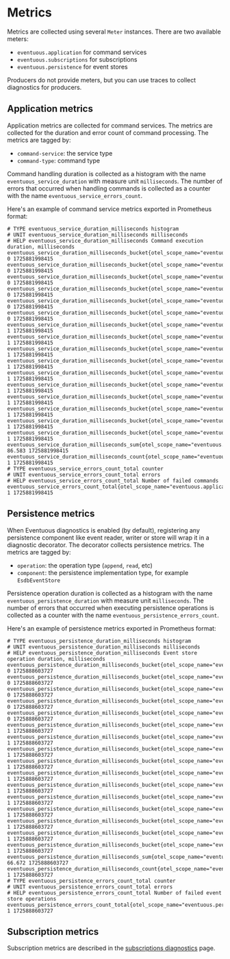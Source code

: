 # Metrics

Metrics are collected using several `Meter` instances. There are two available meters:

- `eventuous.application` for command services
- `eventuous.subscriptions` for subscriptions
- `eventuous.persistence` for event stores

Producers do not provide meters, but you can use traces to collect diagnostics for producers.

## Application metrics

Application metrics are collected for command services. The metrics are collected for the duration and error count of command processing. The metrics are tagged by:

- `command-service`: the service type
- `command-type`: command type

Command handling duration is collected as a histogram with the name `eventuous_service_duration` with measure unit `milliseconds`. The number of errors that occurred when handling commands is collected as a counter with the name `eventuous_service_errors_count`.

Here's an example of command service metrics exported in Prometheus format:

```prometheus
# TYPE eventuous_service_duration_milliseconds histogram
# UNIT eventuous_service_duration_milliseconds milliseconds
# HELP eventuous_service_duration_milliseconds Command execution duration, milliseconds
eventuous_service_duration_milliseconds_bucket{otel_scope_name="eventuous.application",otel_scope_version="0.15.0.0",command_service="BookingsCommandService",command_type="BookRoom",le="0"} 0 1725881998415
eventuous_service_duration_milliseconds_bucket{otel_scope_name="eventuous.application",otel_scope_version="0.15.0.0",command_service="BookingsCommandService",command_type="BookRoom",le="5"} 0 1725881998415
eventuous_service_duration_milliseconds_bucket{otel_scope_name="eventuous.application",otel_scope_version="0.15.0.0",command_service="BookingsCommandService",command_type="BookRoom",le="10"} 0 1725881998415
eventuous_service_duration_milliseconds_bucket{otel_scope_name="eventuous.application",otel_scope_version="0.15.0.0",command_service="BookingsCommandService",command_type="BookRoom",le="25"} 0 1725881998415
eventuous_service_duration_milliseconds_bucket{otel_scope_name="eventuous.application",otel_scope_version="0.15.0.0",command_service="BookingsCommandService",command_type="BookRoom",le="50"} 0 1725881998415
eventuous_service_duration_milliseconds_bucket{otel_scope_name="eventuous.application",otel_scope_version="0.15.0.0",command_service="BookingsCommandService",command_type="BookRoom",le="75"} 0 1725881998415
eventuous_service_duration_milliseconds_bucket{otel_scope_name="eventuous.application",otel_scope_version="0.15.0.0",command_service="BookingsCommandService",command_type="BookRoom",le="100"} 1 1725881998415
eventuous_service_duration_milliseconds_bucket{otel_scope_name="eventuous.application",otel_scope_version="0.15.0.0",command_service="BookingsCommandService",command_type="BookRoom",le="250"} 1 1725881998415
eventuous_service_duration_milliseconds_bucket{otel_scope_name="eventuous.application",otel_scope_version="0.15.0.0",command_service="BookingsCommandService",command_type="BookRoom",le="500"} 1 1725881998415
eventuous_service_duration_milliseconds_bucket{otel_scope_name="eventuous.application",otel_scope_version="0.15.0.0",command_service="BookingsCommandService",command_type="BookRoom",le="750"} 1 1725881998415
eventuous_service_duration_milliseconds_bucket{otel_scope_name="eventuous.application",otel_scope_version="0.15.0.0",command_service="BookingsCommandService",command_type="BookRoom",le="1000"} 1 1725881998415
eventuous_service_duration_milliseconds_bucket{otel_scope_name="eventuous.application",otel_scope_version="0.15.0.0",command_service="BookingsCommandService",command_type="BookRoom",le="2500"} 1 1725881998415
eventuous_service_duration_milliseconds_bucket{otel_scope_name="eventuous.application",otel_scope_version="0.15.0.0",command_service="BookingsCommandService",command_type="BookRoom",le="5000"} 1 1725881998415
eventuous_service_duration_milliseconds_bucket{otel_scope_name="eventuous.application",otel_scope_version="0.15.0.0",command_service="BookingsCommandService",command_type="BookRoom",le="7500"} 1 1725881998415
eventuous_service_duration_milliseconds_bucket{otel_scope_name="eventuous.application",otel_scope_version="0.15.0.0",command_service="BookingsCommandService",command_type="BookRoom",le="10000"} 1 1725881998415
eventuous_service_duration_milliseconds_bucket{otel_scope_name="eventuous.application",otel_scope_version="0.15.0.0",command_service="BookingsCommandService",command_type="BookRoom",le="+Inf"} 1 1725881998415
eventuous_service_duration_milliseconds_sum{otel_scope_name="eventuous.application",otel_scope_version="0.15.0.0",command_service="BookingsCommandService",command_type="BookRoom"} 86.583 1725881998415
eventuous_service_duration_milliseconds_count{otel_scope_name="eventuous.application",otel_scope_version="0.15.0.0",command_service="BookingsCommandService",command_type="BookRoom"} 1 1725881998415
# TYPE eventuous_service_errors_count_total counter
# UNIT eventuous_service_errors_count_total errors
# HELP eventuous_service_errors_count_total Number of failed commands
eventuous_service_errors_count_total{otel_scope_name="eventuous.application",otel_scope_version="0.15.0.0",command_service="BookingsCommandService",command_type="BookRoom"} 1 1725881998415
```

## Persistence metrics

When Eventuous diagnostics is enabled (by default), registering any persistence component like event reader, writer or store will wrap it in a diagnostic decorator. The decorator collects persistence metrics. The metrics are tagged by:

- `operation`: the operation type (`append`, `read`, etc)
- `component`: the persistence implementation type, for example `EsdbEventStore`

Persistence operation duration is collected as a histogram with the name `eventuous_persistence_duration` with measure unit `milliseconds`. The number of errors that occurred when executing persistence operations is collected as a counter with the name `eventuous_persistence_errors_count`.

Here's an example of persistence metrics exported in Prometheus format:

```prometheus
# TYPE eventuous_persistence_duration_milliseconds histogram
# UNIT eventuous_persistence_duration_milliseconds milliseconds
# HELP eventuous_persistence_duration_milliseconds Event store operation duration, milliseconds
eventuous_persistence_duration_milliseconds_bucket{otel_scope_name="eventuous.persistence",otel_scope_version="0.15.0.0",component="EsdbEventStore",operation="append",le="0"} 0 1725888603727
eventuous_persistence_duration_milliseconds_bucket{otel_scope_name="eventuous.persistence",otel_scope_version="0.15.0.0",component="EsdbEventStore",operation="append",le="5"} 0 1725888603727
eventuous_persistence_duration_milliseconds_bucket{otel_scope_name="eventuous.persistence",otel_scope_version="0.15.0.0",component="EsdbEventStore",operation="append",le="10"} 0 1725888603727
eventuous_persistence_duration_milliseconds_bucket{otel_scope_name="eventuous.persistence",otel_scope_version="0.15.0.0",component="EsdbEventStore",operation="append",le="25"} 0 1725888603727
eventuous_persistence_duration_milliseconds_bucket{otel_scope_name="eventuous.persistence",otel_scope_version="0.15.0.0",component="EsdbEventStore",operation="append",le="50"} 0 1725888603727
eventuous_persistence_duration_milliseconds_bucket{otel_scope_name="eventuous.persistence",otel_scope_version="0.15.0.0",component="EsdbEventStore",operation="append",le="75"} 1 1725888603727
eventuous_persistence_duration_milliseconds_bucket{otel_scope_name="eventuous.persistence",otel_scope_version="0.15.0.0",component="EsdbEventStore",operation="append",le="100"} 1 1725888603727
eventuous_persistence_duration_milliseconds_bucket{otel_scope_name="eventuous.persistence",otel_scope_version="0.15.0.0",component="EsdbEventStore",operation="append",le="250"} 1 1725888603727
eventuous_persistence_duration_milliseconds_bucket{otel_scope_name="eventuous.persistence",otel_scope_version="0.15.0.0",component="EsdbEventStore",operation="append",le="500"} 1 1725888603727
eventuous_persistence_duration_milliseconds_bucket{otel_scope_name="eventuous.persistence",otel_scope_version="0.15.0.0",component="EsdbEventStore",operation="append",le="750"} 1 1725888603727
eventuous_persistence_duration_milliseconds_bucket{otel_scope_name="eventuous.persistence",otel_scope_version="0.15.0.0",component="EsdbEventStore",operation="append",le="1000"} 1 1725888603727
eventuous_persistence_duration_milliseconds_bucket{otel_scope_name="eventuous.persistence",otel_scope_version="0.15.0.0",component="EsdbEventStore",operation="append",le="2500"} 1 1725888603727
eventuous_persistence_duration_milliseconds_bucket{otel_scope_name="eventuous.persistence",otel_scope_version="0.15.0.0",component="EsdbEventStore",operation="append",le="5000"} 1 1725888603727
eventuous_persistence_duration_milliseconds_bucket{otel_scope_name="eventuous.persistence",otel_scope_version="0.15.0.0",component="EsdbEventStore",operation="append",le="7500"} 1 1725888603727
eventuous_persistence_duration_milliseconds_bucket{otel_scope_name="eventuous.persistence",otel_scope_version="0.15.0.0",component="EsdbEventStore",operation="append",le="10000"} 1 1725888603727
eventuous_persistence_duration_milliseconds_bucket{otel_scope_name="eventuous.persistence",otel_scope_version="0.15.0.0",component="EsdbEventStore",operation="append",le="+Inf"} 1 1725888603727
eventuous_persistence_duration_milliseconds_sum{otel_scope_name="eventuous.persistence",otel_scope_version="0.15.0.0",component="EsdbEventStore",operation="append"} 66.672 1725888603727
eventuous_persistence_duration_milliseconds_count{otel_scope_name="eventuous.persistence",otel_scope_version="0.15.0.0",component="EsdbEventStore",operation="append"} 1 1725888603727
# TYPE eventuous_persistence_errors_count_total counter
# UNIT eventuous_persistence_errors_count_total errors
# HELP eventuous_persistence_errors_count_total Number of failed event store operations
eventuous_persistence_errors_count_total{otel_scope_name="eventuous.persistence",otel_scope_version="0.15.0.0",component="EsdbEventStore",operation="append"} 1 1725888603727
```

## Subscription metrics

Subscription metrics are described in the [subscriptions diagnostics](../subscriptions/subs-diagnostics/index.md#subscription-metrics) page.

